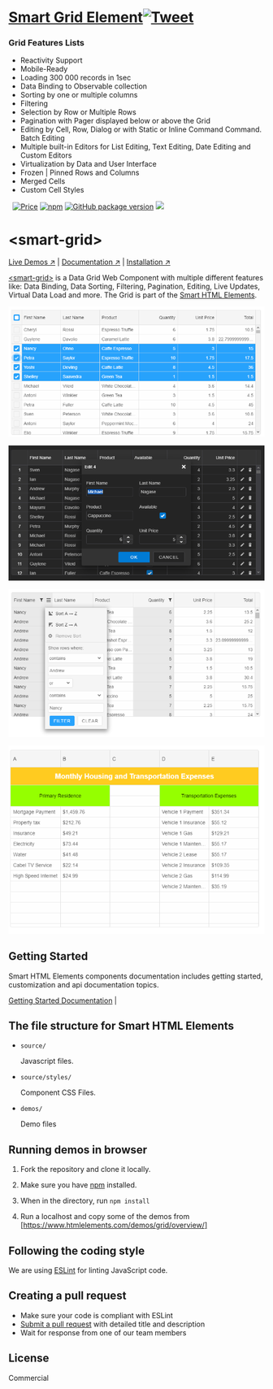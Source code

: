 # [Smart Grid Element](https://www.htmlelements.com)[![Tweet](https://img.shields.io/twitter/url/http/shields.io.svg?style=social)](https://twitter.com/intent/tweet?text=Get%20over%2020%20free%20custom%20elements%20based%20on%20SmartHTMLElements%20&url=https://www.htmlelements.com/&via=htmlelements&hashtags=bootstrap,design,templates,autocomplete,grid,typeahead,developers,webcomponents,customelements,polymer,material)

### Grid Features Lists

* Reactivity Support
* Mobile-Ready
* Loading 300 000 records in 1sec
* Data Binding to Observable collection
* Sorting by one or multiple columns
* Filtering
* Selection by Row or Multiple Rows
* Pagination with Pager displayed below or above the Grid
* Editing by Cell, Row, Dialog or with Static or Inline Command Command. Batch Editing
* Multiple built-in Editors for List Editing, Text Editing, Date Editing and Custom Editors
* Virtualization by Data and User Interface
* Frozen | Pinned Rows and Columns
* Merged Cells
* Custom Cell Styles


&nbsp;
[![Price](https://img.shields.io/badge/price-$399-0098f7.svg)](https://github.com/HTMLElements/smart-grid/blob/master/LICENSE)
[![npm](https://img.shields.io/npm/v/@smarthtmlelements/smart-grid.svg?style=flat)](https://www.npmjs.com/package/@smarthtmlelements/smart-grid)
[![GitHub package version](https://img.shields.io/github/package-json/v/HTMLElements/smart-grid.svg)](https://github.com/HTMLElements/smart-grid)
[![](https://img.shields.io/website-up-down-green-red/https/shields.io.svg?label=www.htmlelements.com)](https://www.htmlelements.com)

# &lt;smart-grid&gt;

[Live Demos ↗](https://htmlelements.com/demos/)
|
[Documentation ↗](https://www.htmlelements.com/docs/)
|
[Installation ↗](https://www.npmjs.com/package/@smarthtmlelements/smarthtmlelements-core)

[&lt;smart-grid&gt;](https://htmlelements.com/demos/) is a Data Grid Web Component with multiple different features like: Data Binding, Data Sorting, Filtering, Pagination, Editing, Live Updates, Virtual Data Load and more. The Grid is part of the [Smart HTML Elements](https://htmlelements.com/).

[<img src="https://raw.githubusercontent.com/htmlelements/smart-grid/master/grid-web-component.png" alt="Grid Web Component">](https://htmlelements.com/demos/)

[<img src="https://raw.githubusercontent.com/htmlelements/smart-grid/master/grid-web-component-dialog.png" alt="Grid Web Component Dialog">](https://htmlelements.com/demos/)

[<img src="https://raw.githubusercontent.com/htmlelements/smart-grid/master/grid-web-component-filtering.png" alt="Grid Web Component Filtering">](https://htmlelements.com/demos/)

[<img src="https://raw.githubusercontent.com/htmlelements/smart-grid/master/grid-web-component-merged-cells.png" alt="Grid Web Component Merged Cells">](https://htmlelements.com/demos/)

## Getting Started

Smart HTML Elements components documentation includes getting started, customization and api documentation topics.

[Getting Started Documentation](https://www.htmlelements.com/docs/)
|

## The file structure for Smart HTML Elements

- `source/`

  Javascript files.

- `source/styles/`

  Component CSS Files.

- `demos/`

  Demo files

## Running demos in browser

1. Fork the repository and clone it locally.

1. Make sure you have [npm](https://www.npmjs.com/) installed.

1. When in the directory, run `npm install` 

1. Run a localhost and copy some of the demos from [https://www.htmlelements.com/demos/grid/overview/]


## Following the coding style

We are using [ESLint](http://eslint.org/) for linting JavaScript code. 

## Creating a pull request

  - Make sure your code is compliant with ESLint
  - [Submit a pull request](https://www.digitalocean.com/community/tutorials/how-to-create-a-pull-request-on-github) with detailed title and description
  - Wait for response from one of our team members


## License

Commercial
